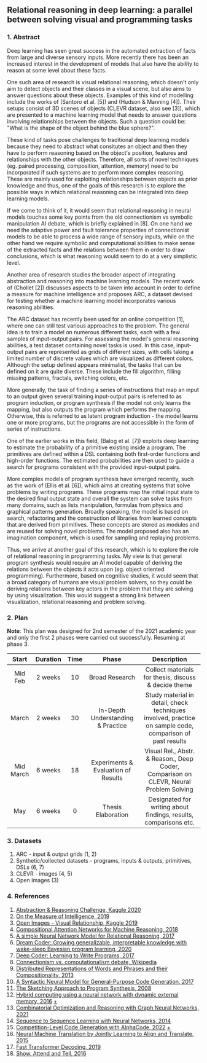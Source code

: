 ## Relational reasoning in deep learning: a parallel between solving visual and programming tasks

### 1. Abstract

Deep learning has seen great success in the automated extraction of facts from large and diverse sensory inputs. More recently there has been an increased interest in the development of models that also have the ability to reason at some level about these facts.

One such area of research is visual relational reasoning, which doesn't only aim to detect objects and their classes in a visual scene, but also aims to answer questions about these objects. Examples of this kind of modelling include the works of (Santoro et al. [5]) and (Hudson & Manning [4]). Their setups consist of 3D scenes of objects (CLEVR dataset, also see [3]), which are presented to a machine learning model that needs to answer questions involving relationships between the objects. Such a question could be: "What is the shape of the object behind the blue sphere?".

These kind of tasks pose challenges to traditional deep learning models because they need to abstract what consitutes an object and then they have to perform reasoning based on the object's position, features and relationships with the other objects. Therefore, all sorts of novel techniques (eg. paired processing, composition, attention, memory) need to be incorporated if such systems are to perform more complex reasoning. These are mainly used for exploiting relationships between objects as prior knowledge and thus, one of the goals of this research is to explore the possible ways in which relational reasoning can be integrated into deep learning models.

If we come to think of it, it would seem that relational reasoning in neural models touches some key points from the old connectionism vs symbolic manipulation AI debate, which is briefly explained in [8]. On one hand we need the adaptive power and fault tolerance properties of connectionist models to be able to process a wide range of sensory inputs, while on the other hand we require symbolic and computational abilities to make sense of the extracted facts and the relations between them in order to draw conclusions, which is what reasoning would seem to do at a very simplistic level.

Another area of research studies the broader aspect of integrating abstraction and reasoning into machine learning models. The recent work of (Chollet [2]) discusses aspects to be taken into account in order to define a measure for machine intelligence and proposes ARC, a dataset devised for testing whether a machine learning model incorporates various reasoning abilities.

The ARC dataset has recently been used for an online competition [1], where one can still test various approaches to the problem. The general idea is to train a model on numerous different tasks, each with a few samples of input-output pairs. For assessing the model's general reasoning abilities, a test dataset containing novel tasks is used. In this case, input-output pairs are represented as grids of different sizes, with cells taking a limited number of discrete values which are visualized as different colors. Although the setup defined appears minimalist, the tasks that can be defined on it are quite diverse. These include the fill algorithm, filling missing patterns, fractals, switching colors, etc.

More generally, the task of finding a series of instructions that map an input to an output given several training input-output pairs is referred to as program induction, or program synthesis if the model not only learns the mapping, but also outputs the program which performs the mapping. Otherwise, this is referred to as latent program induction - the model learns one or more programs, but the programs are not accessible in the form of series of instructions.

One of the earlier works in this field, (Balog et al. [7]) exploits deep learning to estimate the probability of a primitive existing inside a program. The primitives are defined within a DSL containing both first-order functions and high-order functions. The estimated probabilities are then used to guide a search for programs consistent with the provided input-output pairs.

More complex models of program synthesis have emerged recently, such as the work of (Ellis et al. [6]), which aims at creating systems that solve problems by writing programs. These programs map the initial input state to the desired final output state and overall the system can solve tasks from many domains, such as lists manipulation, formulas from physics and graphical patterns generation. Broadly speaking, the model is based on search, refactoring and the construction of libraries from learned concepts that are derived from primitives. These concepts are stored as modules and are reused for solving novel problems. The model proposed also has an imagination component, which is used for sampling and replaying problems.

Thus, we arrive at another goal of this research, which is to explore the role of relational reasoning in programming tasks. My view is that general program synthesis would require an AI model capable of deriving the relations between the objects it acts upon (eg. object oriented programming). Furthermore, based on cognitive studies, it would seem that a broad category of humans are visual problem solvers, so they could be deriving relations between key actors in the problem that they are solving by using visualization. This would suggest a strong link between visualization, relational reasoning and problem solving.

### 2. Plan

**Note**: This plan was designed for 2nd semester of the 2021 academic year and only the first 2 phases were carried out successfully. Resuming at phase 3.

|Start|Duration|Time|Phase|Description|
|:---:|:------:|:--:|:---:|:---------:|
|Mid Feb|2 weeks|10|Broad Research|Collect materials for thesis, discuss & decide theme|
|March|2 weeks|30|In-Depth Understanding & Practice|Study material in detail, check techniques involved, practice on sample code, comparison of past results|
|Mid March|6 weeks|18|Experiments & Evaluation of Results|Visual Rel., Abstr. & Reason., Deep Coder, Comparison on CLEVR, Neural Problem Solving|
|May|6 weeks|0|Thesis Elaboration|Designated for writing about findings, results, comparisons etc.|

### 3. Datasets

1. ARC - input & output grids (1, 2)
2. Synthetic/collected datasets - programs, inputs & outputs, primitives, DSLs (6, 7)
3. CLEVR - images (4, 5)
4. Open Images (3)

### 4. References

1. [Abstraction & Reasoning Challenge, Kaggle 2020](https://www.kaggle.com/c/abstraction-and-reasoning-challenge)
2. [On the Measure of Intelligence, 2019](https://arxiv.org/pdf/1911.01547.pdf)
3. [Open Images - Visual Relationship, Kaggle 2019](https://www.kaggle.com/c/open-images-2019-visual-relationship/)
4. [Compositional Attention Networks for Machine Reasoning, 2018](https://arxiv.org/pdf/1803.03067.pdf)
5. [A simple Neural Network Model for Relational Reasoning, 2017](https://arxiv.org/pdf/1706.01427.pdf)
6. [Dream Coder: Growing generalizable, interpretable knowledge with wake-sleep Bayesian program learning, 2020](https://arxiv.org/pdf/2006.08381.pdf)
7. [Deep Coder: Learning to Write Programs, 2017](https://arxiv.org/pdf/1611.01989.pdf)
8. [Connectionism vs. computationalism debate, Wikipedia](https://en.wikipedia.org/wiki/Connectionism)
9. [Distributed Representations of Words and Phrases and their Compositionality, 2013](https://arxiv.org/pdf/1310.4546.pdf)
10. [A Syntactic Neural Model for General-Purpose Code Generation, 2017](https://arxiv.org/pdf/1704.01696.pdf)
11. [The Sketching Approach to Program Synthesis, 2008](https://people.csail.mit.edu/asolar/papers/Solar-Lezama09.pdf)
12. [Hybrid computing using a neural network with dynamic external memory, 2016](https://www.nature.com/articles/nature20101) [+](https://deepmind.com/blog/article/differentiable-neural-computers)
13. [Combinatorial Optimization and Reasoning with Graph Neural Networks, 2021](https://arxiv.org/pdf/2102.09544.pdf)
14. [Sequence to Sequence Learning with Neural Networks, 2014](https://arxiv.org/pdf/1409.3215.pdf)
15. [Competition-Level Code Generation with AlphaCode, 2022](https://storage.googleapis.com/deepmind-media/AlphaCode/competition_level_code_generation_with_alphacode.pdf) [+](https://www.deepmind.com/blog/competitive-programming-with-alphacode)
16. [Neural Machine Translation by Jointly Learning to Align and Translate, 2015](https://arxiv.org/pdf/1409.0473.pdf)
17. [Fast Transformer Decoding, 2019](https://arxiv.org/pdf/1911.02150.pdf)
18. [Show, Attend and Tell, 2016](https://arxiv.org/pdf/1502.03044.pdf)